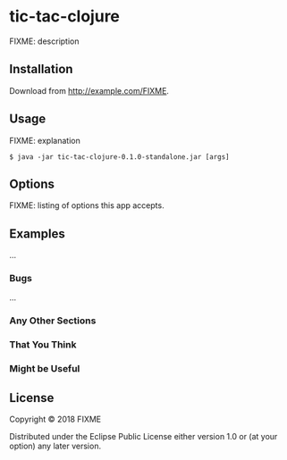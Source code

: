 # tic-tac-clojure

FIXME: description

## Installation

Download from http://example.com/FIXME.

## Usage

FIXME: explanation

    $ java -jar tic-tac-clojure-0.1.0-standalone.jar [args]

## Options

FIXME: listing of options this app accepts.

## Examples

...

### Bugs

...

### Any Other Sections
### That You Think
### Might be Useful

## License

Copyright © 2018 FIXME

Distributed under the Eclipse Public License either version 1.0 or (at
your option) any later version.
